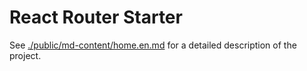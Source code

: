 # React Router Starter

See [./public/md-content/home.en.md](public/md-content/home.en.md) for a detailed description of the project.
